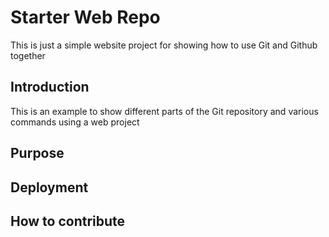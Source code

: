# Starter Web Repo

This is just a simple website project for showing how to use Git and Github together 

## Introduction

This is an example to show different parts of the Git repository and various commands using a web project

## Purpose

## Deployment 

## How to contribute